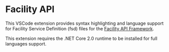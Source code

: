 # Facility API

This VSCode extension provides syntax highlighting and language support for Facility Service Definition (fsd) files for the [Facility API Framework](https://facilityapi.github.io/).

This extension requires the .NET Core 2.0 runtime to be installed for full languages support.
